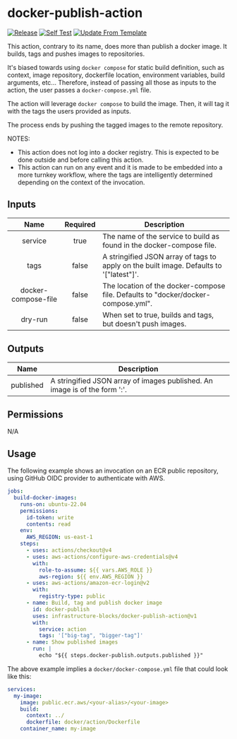 # docker-publish-action
[![Release](https://github.com/infrastructure-blocks/docker-publish-action/actions/workflows/git-tag-semver-from-label.yml/badge.svg)](https://github.com/infrastructure-blocks/docker-publish-action/actions/workflows/git-tag-semver-from-label.yml)
[![Self Test](https://github.com/infrastructure-blocks/docker-publish-action/actions/workflows/self-test.yml/badge.svg)](https://github.com/infrastructure-blocks/docker-publish-action/actions/workflows/self-test.yml)
[![Update From Template](https://github.com/infrastructure-blocks/docker-publish-action/actions/workflows/update-from-template.yml/badge.svg)](https://github.com/infrastructure-blocks/docker-publish-action/actions/workflows/update-from-template.yml)

This action, contrary to its name, does more than publish a docker image. It builds, tags and pushes images to
repositories.

It's biased towards using `docker compose` for static build definition, such as context, image repository,
dockerfile location, environment variables, build arguments, etc... Therefore, instead of passing all those as inputs
to the action, the user passes a `docker-compose.yml` file.

The action will leverage `docker compose` to build the image. Then, it will tag it with the tags the users provided
as inputs.

The process ends by pushing the tagged images to the remote repository.

NOTES:
- This action does not log into a docker registry. This is expected to be done outside and before calling this
action.
- This action can run on any event and it is made to be embedded into a more turnkey workflow, where the tags
are intelligently determined depending on the context of the invocation.

## Inputs

|        Name         | Required | Description                                                                             |
|:-------------------:|:--------:|-----------------------------------------------------------------------------------------|
|       service       |   true   | The name of the service to build as found in the docker-compose file.                   |
|        tags         |  false   | A stringified JSON array of tags to apply on the built image. Defaults to '["latest"]'. |
| docker-compose-file |  false   | The location of the docker-compose file. Defaults to "docker/docker-compose.yml".       |
|       dry-run       |  false   | When set to true, builds and tags, but doesn't push images.                             |

## Outputs

|   Name    | Description                                                                           |
|:---------:|---------------------------------------------------------------------------------------|
| published | A stringified JSON array of images published. An image is of the form '<repo>:<tag>'. |

## Permissions

N/A

## Usage

The following example shows an invocation on an ECR public repository, using GitHub OIDC provider to authenticate
with AWS.

```yaml
jobs:
  build-docker-images:
    runs-on: ubuntu-22.04
    permissions:
      id-token: write
      contents: read
    env:
      AWS_REGION: us-east-1
    steps:
      - uses: actions/checkout@v4
      - uses: aws-actions/configure-aws-credentials@v4
        with:
          role-to-assume: ${{ vars.AWS_ROLE }}
          aws-region: ${{ env.AWS_REGION }}
      - uses: aws-actions/amazon-ecr-login@v2
        with:
          registry-type: public
      - name: Build, tag and publish docker image
        id: docker-publish
        uses: infrastructure-blocks/docker-publish-action@v1
        with:
          service: action
          tags: '["big-tag", "bigger-tag"]'
      - name: Show published images
        run: |
          echo "${{ steps.docker-publish.outputs.published }}"
```

The above example implies a `docker/docker-compose.yml` file that could look like this:
```yaml
services:
  my-image:
    image: public.ecr.aws/<your-alias>/<your-image>
    build:
      context: ../
      dockerfile: docker/action/Dockerfile
    container_name: my-image
```

